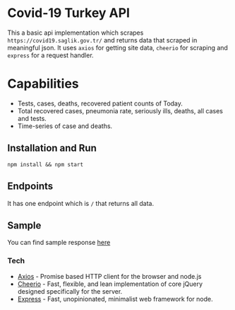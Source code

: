 # Covid-19 Turkey API
This a basic api implementation which scrapes `https://covid19.saglik.gov.tr/` and returns data that scraped in meaningful json.
It uses `axios` for getting site data, `cheerio` for scraping and `express` for a request handler.

# Capabilities
  - Tests, cases, deaths, recovered patient counts of Today.
  - Total recovered cases, pneumonia rate, seriously ills, deaths, all cases and tests.
  - Time-series of case and deaths.

## Installation and Run
```
npm install && npm start
```

## Endpoints
It has one endpoint which is `/` that returns all data.

## Sample
You can find sample response [here](https://github.com/yunussandikci/Covid19-Turkey-API/blob/master/sample.json)

### Tech
* [Axios](https://github.com/axios/axios) - Promise based HTTP client for the browser and node.js
* [Cheerio](https://github.com/cheeriojs/cheerio) - Fast, flexible, and lean implementation of core jQuery designed specifically for the server.
* [Express](https://github.com/expressjs/express) - Fast, unopinionated, minimalist web framework for node.


